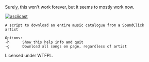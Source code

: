 Surely, this won't work forever, but it seems to mostly work now.

[![asciicast](https://asciinema.org/a/99384.png)](https://asciinema.org/a/99384)

    A script to download an entire music catalogue from a SoundClick artist

    Options:
    -h      Show this help info and quit
    -g      Download all songs on page, regardless of artist

Licensed under WTFPL.
